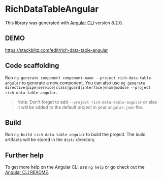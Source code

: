 # RichDataTableAngular

This library was generated with [Angular CLI](https://github.com/angular/angular-cli) version 8.2.0.

## DEMO
https://stackblitz.com/edit/rich-data-table-angular

## Code scaffolding

Run `ng generate component component-name --project rich-data-table-angular` to generate a new component. You can also use `ng generate directive|pipe|service|class|guard|interface|enum|module --project rich-data-table-angular`.
> Note: Don't forget to add `--project rich-data-table-angular` or else it will be added to the default project in your `angular.json` file. 

## Build

Run `ng build rich-data-table-angular` to build the project. The build artifacts will be stored in the `dist/` directory.

## Further help

To get more help on the Angular CLI use `ng help` or go check out the [Angular CLI README](https://github.com/angular/angular-cli/blob/master/README.md).
